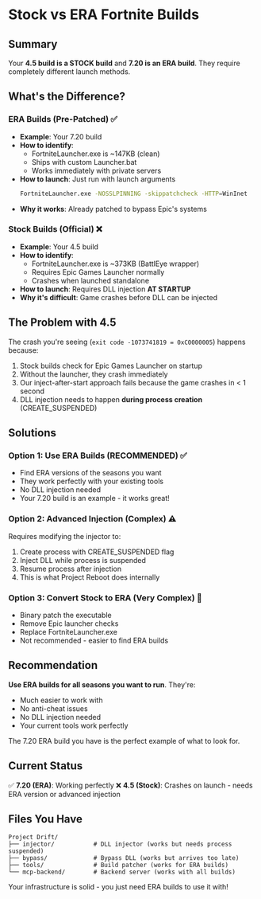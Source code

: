 # Stock vs ERA Fortnite Builds

## Summary
Your **4.5 build is a STOCK build** and **7.20 is an ERA build**. They require completely different launch methods.

## What's the Difference?

### ERA Builds (Pre-Patched) ✅
- **Example**: Your 7.20 build
- **How to identify**: 
  - FortniteLauncher.exe is ~147KB (clean)
  - Ships with custom Launcher.bat
  - Works immediately with private servers
- **How to launch**: Just run with launch arguments
  ```bash
  FortniteLauncher.exe -NOSSLPINNING -skippatchcheck -HTTP=WinInet
  ```
- **Why it works**: Already patched to bypass Epic's systems

### Stock Builds (Official) ❌  
- **Example**: Your 4.5 build
- **How to identify**:
  - FortniteLauncher.exe is ~373KB (BattlEye wrapper)
  - Requires Epic Games Launcher normally
  - Crashes when launched standalone
- **How to launch**: Requires DLL injection **AT STARTUP**
- **Why it's difficult**: Game crashes before DLL can be injected

## The Problem with 4.5

The crash you're seeing (`exit code -1073741819 = 0xC0000005`) happens because:

1. Stock builds check for Epic Games Launcher on startup
2. Without the launcher, they crash immediately 
3. Our inject-after-start approach fails because the game crashes in < 1 second
4. DLL injection needs to happen **during process creation** (CREATE_SUSPENDED)

## Solutions

### Option 1: Use ERA Builds (RECOMMENDED) ✅
- Find ERA versions of the seasons you want
- They work perfectly with your existing tools
- No DLL injection needed
- Your 7.20 build is an example - it works great!

### Option 2: Advanced Injection (Complex) ⚠️
Requires modifying the injector to:
1. Create process with CREATE_SUSPENDED flag
2. Inject DLL while process is suspended
3. Resume process after injection
4. This is what Project Reboot does internally

### Option 3: Convert Stock to ERA (Very Complex) 🔴
- Binary patch the executable
- Remove Epic launcher checks
- Replace FortniteLauncher.exe
- Not recommended - easier to find ERA builds

## Recommendation

**Use ERA builds for all seasons you want to run**. They're:
- Much easier to work with
- No anti-cheat issues
- No DLL injection needed
- Your current tools work perfectly

The 7.20 ERA build you have is the perfect example of what to look for.

## Current Status

✅ **7.20 (ERA)**: Working perfectly
❌ **4.5 (Stock)**: Crashes on launch - needs ERA version or advanced injection

## Files You Have

```
Project Drift/
├── injector/           # DLL injector (works but needs process suspended)
├── bypass/             # Bypass DLL (works but arrives too late)
├── tools/              # Build patcher (works for ERA builds)
└── mcp-backend/        # Backend server (works with all builds)
```

Your infrastructure is solid - you just need ERA builds to use it with!
